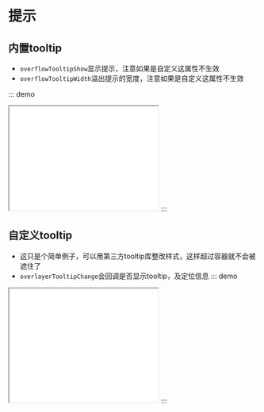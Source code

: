 # 提示
## 内置tooltip
- `overflowTooltipShow`显示提示，注意如果是自定义这属性不生效
- `overflowTooltipWidth`溢出提示的宽度，注意如果是自定义这属性不生效

::: demo
<iframe src="/tooltip/base.html" style="min-height:210px"></iframe>
:::

## 自定义tooltip
- 这只是个简单例子，可以用第三方tooltip库整改样式，这样超过容器就不会被遮住了
- `overlayerTooltipChange`会回调是否显示tooltip，及定位信息
::: demo
<iframe src="/tooltip/custom.html" style="min-height:230px"></iframe>
:::
